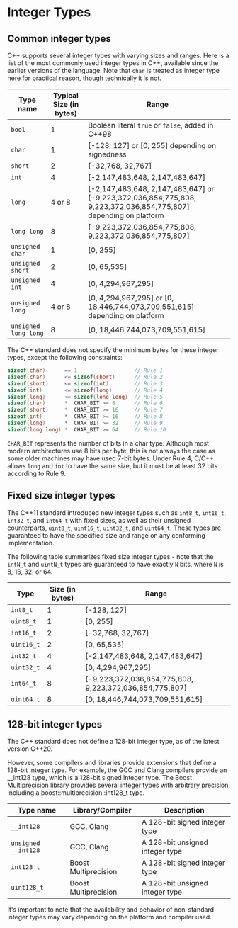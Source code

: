 # Integer Types

## Common integer types
C++ supports several integer types with varying sizes and ranges. Here is a list of the most commonly used integer types in C++, available since the earlier versions of the language. Note that `char` is treated as integer type here for practical reason, though technically it is not.

| Type name | Typical Size (in bytes) | Range |
| --------- | -------------- | ----- |
| `bool`    | 1              | Boolean literal `true` or `false`, added in C++98 |
| `char`    | 1              | [-128, 127] or [0, 255] depending on signedness |
| `short`   | 2              | [-32,768, 32,767] |
| `int`     | 4              | [-2,147,483,648, 2,147,483,647] |
| `long`    | 4 or 8         | [-2,147,483,648, 2,147,483,647] or [-9,223,372,036,854,775,808, 9,223,372,036,854,775,807] depending on platform |
| `long long` | 8           | [-9,223,372,036,854,775,808, 9,223,372,036,854,775,807] |
| `unsigned char` | 1       | [0, 255] |
| `unsigned short` | 2      | [0, 65,535] |
| `unsigned int` | 4        | [0, 4,294,967,295] |
| `unsigned long` | 4 or 8   | [0, 4,294,967,295] or [0, 18,446,744,073,709,551,615] depending on platform |
| `unsigned long long` | 8 | [0, 18,446,744,073,709,551,615] |

The C++ standard does not specify the minimum bytes for these integer types, except the following constraints:

```cpp
sizeof(char)      == 1                  // Rule 1
sizeof(char)      <= sizeof(short)      // Rule 2
sizeof(short)     <= sizeof(int)        // Rule 3
sizeof(int)       <= sizeof(long)       // Rule 4
sizeof(long)      <= sizeof(long long)  // Rule 5
sizeof(char)      *  CHAR_BIT >= 8      // Rule 6
sizeof(short)     *  CHAR_BIT >= 16     // Rule 7
sizeof(int)       *  CHAR_BIT >= 16     // Rule 8
sizeof(long)      *  CHAR_BIT >= 32     // Rule 9
sizeof(long long) *  CHAR_BIT >= 64     // Rule 10
```

`CHAR_BIT` represents the number of bits in a char type. Although most modern architectures use 8 bits per byte, this is not always the case as some older machines may have used 7-bit bytes. Under Rule 4, C/C++ allows `long` and `int` to have the same size, but it must be at least 32 bits according to Rule 9.

## Fixed size integer types

The C++11 standard introduced new integer types such as `int8_t`, `int16_t`, `int32_t`, and `int64_t` with fixed sizes, as well as their unsigned counterparts, `uint8_t`, `uint16_t`, `uint32_t`, and `uint64_t`. These types are guaranteed to have the specified size and range on any conforming implementation. 

The following table summarizes fixed size integer types - note that the `intN_t` and `uintN_t` types are guaranteed to have exactly `N` bits, where `N` is 8, 16, 32, or 64.

| Type       | Size (in bytes) | Range                                          |
|------------|----------------|------------------------------------------------|
| `int8_t`   | 1              | [-128, 127]                                    |
| `uint8_t`  | 1              | [0, 255]                                       |
| `int16_t`  | 2              | [-32,768, 32,767]                              |
| `uint16_t` | 2              | [0, 65,535]                                    |
| `int32_t`  | 4              | [-2,147,483,648, 2,147,483,647]                |
| `uint32_t` | 4              | [0, 4,294,967,295]                              |
| `int64_t`  | 8              | [-9,223,372,036,854,775,808, 9,223,372,036,854,775,807] |
| `uint64_t` | 8              | [0, 18,446,744,073,709,551,615]                 |


## 128-bit integer types

The C++ standard does not define a 128-bit integer type, as of the latest version C++20.

However, some compilers and libraries provide extensions that define a 128-bit integer type. For example, the GCC and Clang compilers provide an __int128 type, which is a 128-bit signed integer type. The Boost Multiprecision library provides several integer types with arbitrary precision, including a boost::multiprecision::int128_t type.

| Type name | Library/Compiler | Description |
| --------- | ---------------- | ----------- |
| `__int128` | GCC, Clang | A 128-bit signed integer type |
| `unsigned __int128` | GCC, Clang | A 128-bit unsigned integer type |
| `int128_t` | Boost Multiprecision | A 128-bit signed integer type |
| `uint128_t` | Boost Multiprecision | A 128-bit unsigned integer type |

It's important to note that the availability and behavior of non-standard integer types may vary depending on the platform and compiler used.